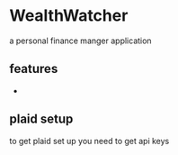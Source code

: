 # WealthWatcher
a personal finance manger application


## features
- 


## plaid setup
to get plaid set up you need to get api keys